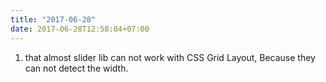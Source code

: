 ```yaml
---
title: "2017-06-28"
date: 2017-06-28T12:58:04+07:00
---
```


1. that almost slider lib can not work with CSS Grid Layout, Because they can not detect the width.